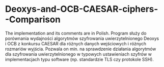 # Deoxys-and-OCB-CAESAR-ciphers--Comparison
The implementation and its comments are in Polish. Program służy do porównania wydajności algorytmów szyfrowania uwierzytelnionego Deoxys i OCB z konkursu CAESAR dla różnych danych wejściowych i różnych rozmariów wyjścia. Pozwala on min. na sprawdzenie działania algorytmów dla szyfrowania uwierzytelnionego w typowych ustawieniach szyfrów w implementacjach typu software (np. standardzie TLS czy protokole SSH).
